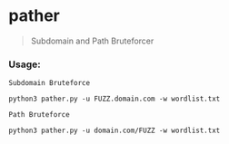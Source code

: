 # pather
> Subdomain and Path Bruteforcer
### Usage:
```Subdomain Bruteforce```
```
python3 pather.py -u FUZZ.domain.com -w wordlist.txt
```
```Path Bruteforce```
```
python3 pather.py -u domain.com/FUZZ -w wordlist.txt
```
